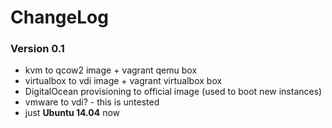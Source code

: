 # ChangeLog

### Version 0.1

* kvm to qcow2 image + vagrant qemu box
* virtualbox to vdi image + vagrant virtualbox box
* DigitalOcean provisioning to official image (used to boot new instances)
* vmware to vdi? - this is untested
* just **Ubuntu 14.04** now


